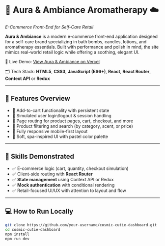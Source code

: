 # 🌿 Aura & Ambiance Aromatherapy ☁️  
*E-Commerce Front-End for Self-Care Retail*

**Aura & Ambiance** is a modern e-commerce front-end application designed for a self-care brand specializing in bath bombs, candles, lotions, and aromatherapy essentials. Built with performance and polish in mind, the site mimics real-world retail logic while offering a soothing, elegant UI.

🔗 Live Demo: [View Aura & Ambiance on Vercel](https://cosmic-cutie-dashboard.vercel.app)  

🗂 Tech Stack: **HTML5**, **CSS3**, **JavaScript (ES6+)**, **React**, **React Router**, **Context API** or **Redux**

---

## 🔧 Features Overview

- 🛒 Add-to-cart functionality with persistent state  
- 👤 Simulated user login/logout & session handling  
- 🔀 Page routing for product pages, cart, checkout, and more  
- 🧼 Product filtering and search (by category, scent, or price)  
- 📱 Fully responsive mobile-first layout  
- 💅 Soft, spa-inspired UI with pastel color palette  

---

## 🎯 Skills Demonstrated

- ✅ E-commerce logic (cart, quantity, checkout simulation)  
- ✅ Client-side routing with **React Router**  
- ✅ **State management** using Context API or Redux  
- ✅ **Mock authentication** with conditional rendering  
- ✅ Retail-focused UI/UX with attention to layout and flow  

---

## 💻 How to Run Locally

```bash
git clone https://github.com/your-username/cosmic-cutie-dashboard.git
cd cosmic-cutie-dashboard
npm install
npm run dev